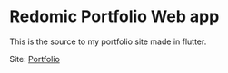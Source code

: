# Redomic Portfolio Web app

This is the source to my portfolio site made in flutter.

Site: [Portfolio](https://redomic-portfolio.web.app/#/ "Redomic-Portfolio")